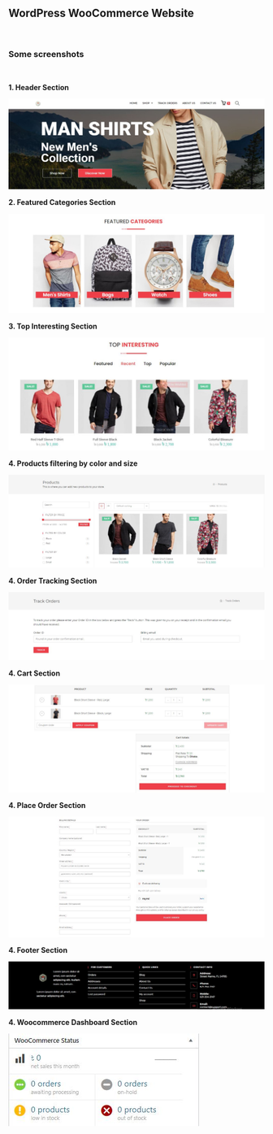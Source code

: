 <h2>WordPress WooCommerce Website</h2>
<br>
<h3>Some screenshots</h3>
<br>
<p><b>1. Header Section</b></p>
<img src="screenshots/header.JPG">
<br>
<p><b>2. Featured Categories Section</b></p>
<img src="screenshots/featured_categories.JPG">
<br>
<p><b>3. Top Interesting Section<b></p>
<img src="screenshots/top_interesting.JPG">
<br>
<p><b>4. Products filtering by color and size</b></p>
<img src="screenshots/products filtering.JPG">
<br>
<p><b>4. Order Tracking Section</b></p>
<img src="screenshots/order_tracking.JPG">
<br>
<p><b>4. Cart Section</b></p>
<img src="screenshots/cart_section.JPG">
<br>
<p><b>4. Place Order Section</b></p>
<img src="screenshots/Place_order.JPG">
<br>
<p><b>4. Footer Section</b></p>
<img src="screenshots/footer.JPG">
<br>
<p><b>4. Woocommerce Dashboard Section</b></p>
<img src="screenshots/woocommerce_dashboard.JPG">
<br>


